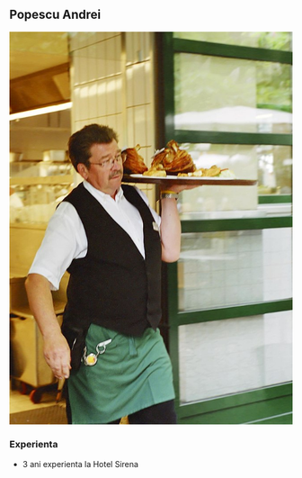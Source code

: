 ## Popescu Andrei

![alt](./../imagini/chelner1.jpg)

### Experienta
- 3 ani experienta la Hotel Sirena
